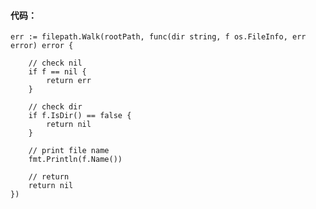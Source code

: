 #### 代码：
	err := filepath.Walk(rootPath, func(dir string, f os.FileInfo, err error) error {

		// check nil
		if f == nil {
			return err
		}

		// check dir
		if f.IsDir() == false {
			return nil
		}

        // print file name
		fmt.Println(f.Name())

		// return
		return nil
	})